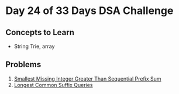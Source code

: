 # Day 24 of 33 Days DSA Challenge

## Concepts to Learn
- String
Trie, array

## Problems
1. [Smallest Missing Integer Greater Than Sequential Prefix Sum](https://leetcode.com/problems/smallest-missing-integer-greater-than-sequential-prefix-sum/)
2. [Longest Common Suffix Queries](https://leetcode.com/problems/longest-common-suffix-queries/)
